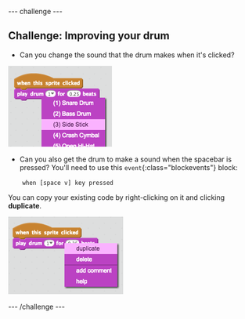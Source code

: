 --- challenge ---
## Challenge: Improving your drum

+ Can you change the sound that the drum makes when it's clicked?

![screenshot](images/band-drum-sound.png)

+ Can you also get the drum to make a sound when the spacebar is pressed? You'll need to use this `event`{:class="blockevents"} block:

```blocks
	when [space v] key pressed
```

You can copy your existing code by right-clicking on it and clicking **duplicate**.

![screenshot](images/band-duplicate-code.png)

--- /challenge ---
